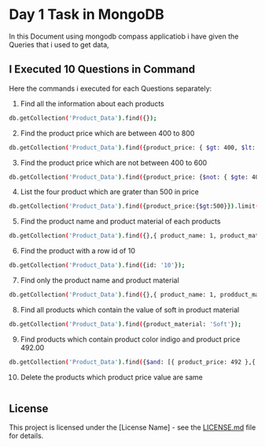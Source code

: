 # Day 1 Task in MongoDB

In this Document using mongodb compass applicatiob i have given the Queries that i used to get data,

## I Executed 10 Questions in Command

Here the commands i executed for each Questions separately:

1. Find all the information about each products

```bash
db.getCollection('Product_Data').find({});
```

2. Find the product price which are between 400 to 800

```bash
db.getCollection('Product_Data').find({product_price: { $gt: 400, $lt: 800 }});
```

3. Find the product price which are not between 400 to 600

```bash
db.getCollection('Product_Data').find({product_price: {$not: { $gte: 400, $lte: 600 }}});
```

4. List the four product which are grater than 500 in price

```bash
db.getCollection('Product_Data').find({product_price:{$gt:500}}).limit(4)
```

5. Find the product name and product material of each products

```bash
db.getCollection('Product_Data').find({},{ product_name: 1, product_material: 1 });
```

6. Find the product with a row id of 10

```bash
db.getCollection('Product_Data').find({id: '10'});
```

7. Find only the product name and product material

```bash
db.getCollection('Product_Data').find({},{ product_name: 1, prodduct_material: 1 });
```

8. Find all products which contain the value of soft in product material

```bash
db.getCollection('Product_Data').find({product_material: 'Soft'});
```

9. Find products which contain product color indigo and product price 492.00

```bash
db.getCollection('Product_Data').find({$and: [{ product_price: 492 },{ product_color: 'indigo' }]});
```

10. Delete the products which product price value are same

```bash

```

## License

This project is licensed under the [License Name] - see the [LICENSE.md](LICENSE.md) file for details.